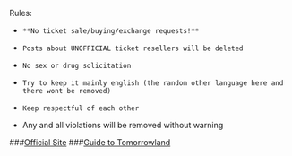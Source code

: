 Rules:

*     **No ticket sale/buying/exchange requests!**
*     Posts about UNOFFICIAL ticket resellers will be deleted
*     No sex or drug solicitation
*     Try to keep it mainly english (the random other language here and there wont be removed)
*     Keep respectful of each other
* Any and all violations will be removed without warning

###[Official Site](http://www.tomorrowland.com/)
###[Guide to Tomorrowland](https://www.reddit.com/r/Tomorrowland/comments/5saisb/guide_to_tomorrowland_2017/)

